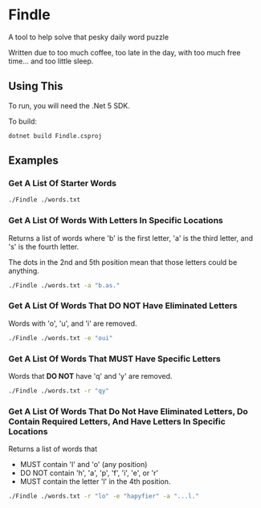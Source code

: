 # Findle

A tool to help solve that pesky daily word puzzle

Written due to too much coffee, too late in the day, with too much free time... and too little sleep.

## Using This

To run, you will need the .Net 5 SDK.

To build:

`dotnet build Findle.csproj`

## Examples

### Get A List Of Starter Words

```bash
./Findle ./words.txt
```

### Get A List Of Words With Letters In Specific Locations

Returns a list of words where 'b' is the first letter, 'a' is the third letter, and 's' is the fourth letter.

The dots in the 2nd and 5th position mean that those letters could be anything.

```bash
./Findle ./words.txt -a "b.as."
```

### Get A List Of Words That DO NOT Have Eliminated Letters

Words with 'o', 'u', and 'i' are removed.

```bash
./Findle ./words.txt -e "oui"
```

### Get A List Of Words That MUST Have Specific Letters

Words that **DO NOT** have 'q' and 'y' are removed.

```bash
./Findle ./words.txt -r "qy"
```

### Get A List Of Words That Do Not Have Eliminated Letters, Do Contain Required Letters, And Have Letters In Specific Locations

Returns a list of words that

- MUST contain 'l' and 'o' (any position)
- DO NOT contain 'h', 'a', 'p', 'f', 'i', 'e', or 'r'
- MUST contain the letter 'l' in the 4th position.

```bash
./Findle ./words.txt -r "lo" -e "hapyfier" -a "...l."
```
